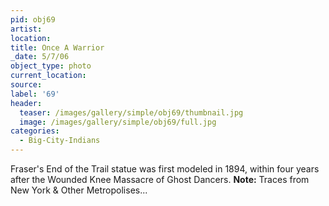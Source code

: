 ```yaml
---
pid: obj69
artist:
location:
title: Once A Warrior
_date: 5/7/06
object_type: photo
current_location:
source:
label: '69'
header:
  teaser: /images/gallery/simple/obj69/thumbnail.jpg
  image: /images/gallery/simple/obj69/full.jpg
categories:
  - Big-City-Indians
---
```

Fraser's End of the Trail statue was first modeled in 1894, within four years after the Wounded Knee Massacre of Ghost Dancers.
**Note:**
Traces from New York & Other Metropolises...
